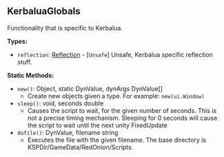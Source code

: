 ## KerbaluaGlobals

Functionality that is specific to Kerbalua.


**Types:**
- `reflection`: [Reflection](Reflection.md) - \[`Unsafe`\] Unsafe, Kerbalua specific reflection stuff.

**Static Methods:**
- `new()`: Object, static DynValue, dynArgs DynValue[]
  - Create new objects given a type. For example: `new(ui.Window)`
- `sleep()`: void, seconds double
  - Causes the script to wait, for the given number of seconds. This is not a precise timing mechanism. Sleeping for 0 seconds will cause the script to wait until the next unity FixedUpdate
- `dofile()`: DynValue, filename string
  - Executes the file with the given filename. The base directory is KSPDir/GameData/RedOnion/Scripts.
